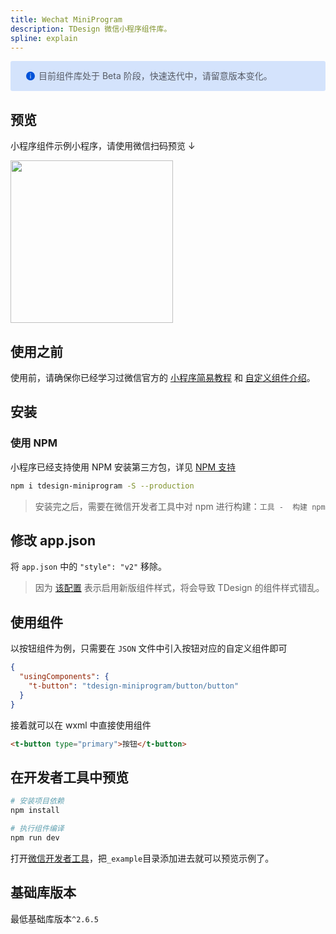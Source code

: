 ```yaml
---
title: Wechat MiniProgram
description: TDesign 微信小程序组件库。
spline: explain
---
```


<div style="background: #d4e3fc; display: flex; align-items: center; line-height: 20px; padding: 14px 24px; border-radius: 3px; color: #555a65">
  <svg fill="none" viewBox="0 0 16 16" width="16px" height="16px" style="margin-right: 5px">
    <path fill="rgb(0, 82, 217)" d="M8 15A7 7 0 108 1a7 7 0 000 14zM7.4 4h1.2v1.2H7.4V4zm.1 2.5h1V12h-1V6.5z" fillOpacity="0.9"></path>
  </svg>
  目前组件库处于 Beta 阶段，快速迭代中，请留意版本变化。
</div>

## 预览

小程序组件示例小程序，请使用微信扫码预览 ↓
<br/>

<img width="260" src="https://tdesign.gtimg.com/site/qrcode.jpeg" />

## 使用之前

使用前，请确保你已经学习过微信官方的 [小程序简易教程](https://developers.weixin.qq.com/miniprogram/dev/framework/) 和 [自定义组件介绍](https://developers.weixin.qq.com/miniprogram/dev/framework/custom-component/)。

## 安装

### 使用 NPM

小程序已经支持使用 NPM 安装第三方包，详见 [NPM 支持](https://developers.weixin.qq.com/miniprogram/dev/devtools/npm.html?search-key=npm)

```bash
npm i tdesign-miniprogram -S --production
```

> 安装完之后，需要在微信开发者工具中对 npm 进行构建：`工具 -  构建 npm`

## 修改 app.json

将 `app.json` 中的 `"style": "v2"` 移除。

> 因为 [该配置](https://developers.weixin.qq.com/miniprogram/dev/reference/configuration/app.html#style) 表示启用新版组件样式，将会导致 TDesign 的组件样式错乱。

## 使用组件

以按钮组件为例，只需要在 `JSON` 文件中引入按钮对应的自定义组件即可

```json
{
  "usingComponents": {
    "t-button": "tdesign-miniprogram/button/button"
  }
}
```

接着就可以在 wxml 中直接使用组件

```html
<t-button type="primary">按钮</t-button>
```

## 在开发者工具中预览

```bash
# 安装项目依赖
npm install

# 执行组件编译
npm run dev
```

打开[微信开发者工具](https://mp.weixin.qq.com/debug/wxadoc/dev/devtools/download.html)，把`_example`目录添加进去就可以预览示例了。

## 基础库版本

最低基础库版本`^2.6.5`
